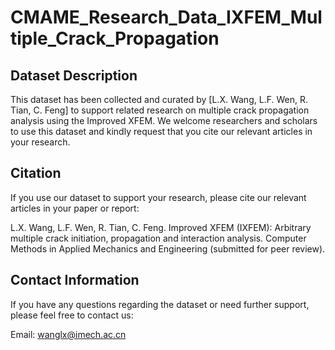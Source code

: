# CMAME_Research_Data_IXFEM_Multiple_Crack_Propagation

## Dataset Description
This dataset has been collected and curated by [L.X. Wang, L.F. Wen, R. Tian, C. Feng] to support related research on multiple crack propagation analysis using the Improved XFEM. We welcome researchers and scholars to use this dataset and kindly request that you cite our relevant articles in your research.

## Citation
If you use our dataset to support your research, please cite our relevant articles in your paper or report:

L.X. Wang, L.F. Wen, R. Tian, C. Feng. Improved XFEM (IXFEM): Arbitrary multiple crack initiation, propagation and interaction analysis. Computer Methods in Applied Mechanics and Engineering (submitted for peer review).

## Contact Information
If you have any questions regarding the dataset or need further support, please feel free to contact us:

Email: wanglx@imech.ac.cn
